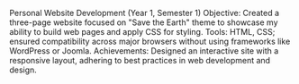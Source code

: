 Personal Website Development (Year 1, Semester 1)
Objective: Created a three-page website focused on "Save the Earth" theme to showcase my ability to build web pages and apply CSS for styling.
Tools: HTML, CSS; ensured compatibility across major browsers without using frameworks like WordPress or Joomla.
Achievements: Designed an interactive site with a responsive layout, adhering to best practices in web development and design.
